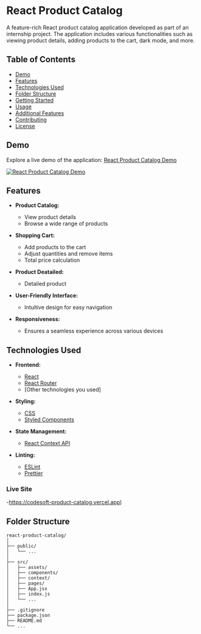 # React Product Catalog

A feature-rich React product catalog application developed as part of an internship project. The application includes various functionalities such as viewing product details, adding products to the cart, dark mode, and more.

## Table of Contents

- [Demo](#demo)
- [Features](#features)
- [Technologies Used](#technologies-used)
- [Folder Structure](#folder-structure)
- [Getting Started](#getting-started)
- [Usage](#usage)
- [Additional Features](#additional-features)
- [Contributing](#contributing)
- [License](#license)

## Demo

Explore a live demo of the application: [React Product Catalog Demo](#)
 
[![React Product Catalog Demo](demo-screenshot.png)](#)

## Features

- **Product Catalog:**

  - View product details
  - Browse a wide range of products

- **Shopping Cart:**

  - Add products to the cart
  - Adjust quantities and remove items
  - Total price calculation

- **Product Deatailed:**

  - Detailed product

- **User-Friendly Interface:**

  - Intuitive design for easy navigation

- **Responsiveness:**
  - Ensures a seamless experience across various devices

## Technologies Used

- **Frontend:**

  - [React](https://reactjs.org/)
  - [React Router](https://reactrouter.com/)
  - [Other technologies you used]

- **Styling:**

  - [CSS](https://developer.mozilla.org/en-US/docs/Web/CSS)
  - [Styled Components](https://styled-components.com/)

- **State Management:**

  - [React Context API](https://reactjs.org/docs/context.html)

- **Linting:**
  - [ESLint](https://eslint.org/)
  - [Prettier](https://prettier.io/)

### Live Site

-https://codesoft-product-catalog.vercel.app)

## Folder Structure

```plaintext
react-product-catalog/
│
├── public/
│   └── ...
│
├── src/
│   ├── assets/
│   ├── components/
│   ├── context/
│   ├── pages/
│   ├── App.jsx
│   ├── index.js
│   └── ...
│
├── .gitignore
├── package.json
├── README.md
└── ...
```
